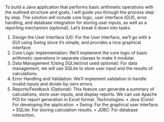 To build a Java application that performs basic arithmetic operations with the outlined structure and goals, I will guide you through the process step by step. The solution will include core logic, user interface (GUI), error handling, and database integration for storing user inputs, as well as a reporting mechanism (optional). Let’s break it down into tasks:
1. Design the User Interface (UI):
   For the User Interface, we’ll go with a GUI using Swing since it’s simple, and provides a nice graphical interface.
2. Core Logic Implementation:
         We’ll implement the core logic of basic arithmetic operations in separate classes to make it modular.
3. Data Management (Using SQLite)(not used optional):
            For data management, we will use SQLite to store user input and the results of calculations.
4. Error Handling and Validation:
           We’ll implement validation to handle invalid inputs and divide-by-zero errors.
5. Reports/Feedback (Optional):
         This feature can generate a summary of calculations, store user inputs, and display reports. We can use Apache POI for report generation in Excel format.
Technologies:
•	Java (Core): For developing the application.
•	Swing: For the graphical user interface.
•	SQLite: For storing calculation results.
•	JDBC: For database interaction.
